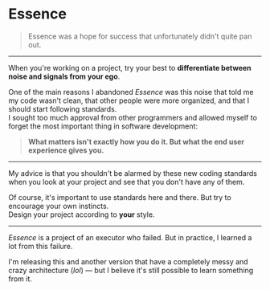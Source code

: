 # Essence

> Essence was a hope for success that unfortunately didn't quite pan out.

---

When you're working on a project, try your best to **differentiate between noise and signals from your ego**.  

One of the main reasons I abandoned *Essence* was this noise that told me my code wasn't clean, that other people were more organized, and that I should start following standards.  
I sought too much approval from other programmers and allowed myself to forget the most important thing in software development:

> **What matters isn't exactly how you do it. But what the end user experience gives you.**

---

My advice is that you shouldn't be alarmed by these new coding standards when you look at your project and see that you don't have any of them.  

Of course, it's important to use standards here and there. But try to encourage your own instincts.  
Design your project according to **your** style.

---

*Essence* is a project of an executor who failed. But in practice, I learned a lot from this failure.  

I'm releasing this and another version that have a completely messy and crazy architecture (*lol*) — but I believe it's still possible to learn something from it.
